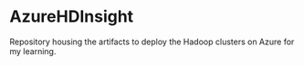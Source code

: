 # AzureHDInsight
Repository housing the artifacts to deploy the Hadoop clusters on Azure for my learning.
